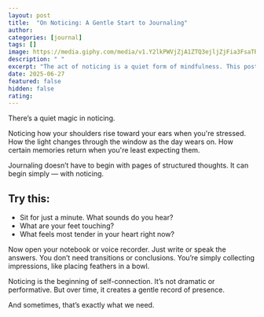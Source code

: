 ```yaml
---
layout: post
title:  "On Noticing: A Gentle Start to Journaling"
author: 
categories: [journal]
tags: []
image: https://media.giphy.com/media/v1.Y2lkPWVjZjA1ZTQ3ejljZjFia3FsaTR6OTN2YmNmbWJ1aWxwcmR2am51bmRhcGNnaWVoZCZlcD12MV9naWZzX3NlYXJjaCZjdD1n/2A0jTOgSpH4p0dZoHN/giphy.gif
description: " "
excerpt: "The act of noticing is a quiet form of mindfulness. This post explores how awareness, even in small moments, can deepen your journaling and your life."
date: 2025-06-27
featured: false
hidden: false
rating: 
---
```


There’s a quiet magic in noticing.

Noticing how your shoulders rise toward your ears when you're stressed. How the light changes through the window as the day wears on. How certain memories return when you're least expecting them.

Journaling doesn’t have to begin with pages of structured thoughts. It can begin simply — with noticing.

## Try this:

- Sit for just a minute. What sounds do you hear?  
- What are your feet touching?  
- What feels most tender in your heart right now?

Now open your notebook or voice recorder. Just write or speak the answers. You don’t need transitions or conclusions. You’re simply collecting impressions, like placing feathers in a bowl.

Noticing is the beginning of self-connection. It’s not dramatic or performative. But over time, it creates a gentle record of presence.

And sometimes, that’s exactly what we need.
